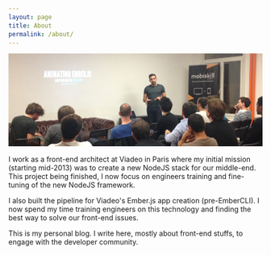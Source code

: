 ```yaml
---
layout: page
title: About
permalink: /about/
---
```


<img src="/assets/img/about-banner.jpeg" class="mt1" alt="Tom Coquereau" />

I work as a front-end architect at Viadeo in Paris where my initial mission (starting mid-2013) was to create a new NodeJS stack for our middle-end. This project being finished, I now focus on engineers training and fine-tuning of the new NodeJS framework.

I also built the pipeline for Viadeo's Ember.js app creation (pre-EmberCLI). I now spend my time training engineers on this technology and finding the best way to solve our front-end issues.

This is my personal blog. I write here, mostly about front-end stuffs, to engage with the developer community.
